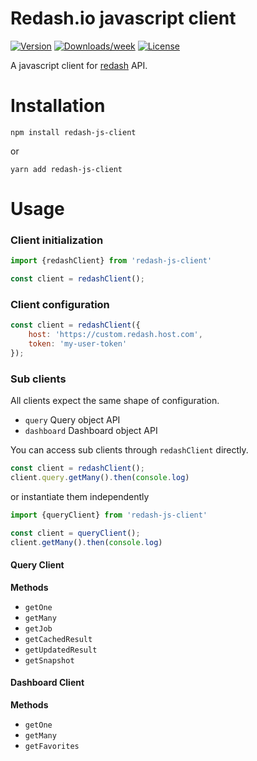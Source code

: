 # Redash.io javascript client
[![Version](https://img.shields.io/npm/v/redash-js-client.svg)](https://npmjs.org/package/redash-js-client)
[![Downloads/week](https://img.shields.io/npm/dw/redash-js-client.svg)](https://npmjs.org/package/redash-js-client)
[![License](https://img.shields.io/npm/l/redash-js-client.svg)](https://github.com/marcolink/redash-js-client/blob/master/package.json)

A javascript client for [redash](https://redash.io) API.

# Installation
```
npm install redash-js-client
```
or
```
yarn add redash-js-client
```
# Usage

### Client initialization 
```js
import {redashClient} from 'redash-js-client'

const client = redashClient();
```

### Client configuration
```js
const client = redashClient({
    host: 'https://custom.redash.host.com', 
    token: 'my-user-token'
});
```

### Sub clients
All clients expect the same shape of configuration.
- `query` Query object API
- `dashboard` Dashboard object API

You can access sub clients through `redashClient` directly.

```js
const client = redashClient();
client.query.getMany().then(console.log)
```

or instantiate them independently
```js
import {queryClient} from 'redash-js-client'

const client = queryClient();
client.getMany().then(console.log)
```

#### Query Client
**Methods**
- `getOne`
- `getMany`
- `getJob`  
- `getCachedResult`
- `getUpdatedResult`
- `getSnapshot`

#### Dashboard Client
**Methods**
- `getOne`
- `getMany`
- `getFavorites`
